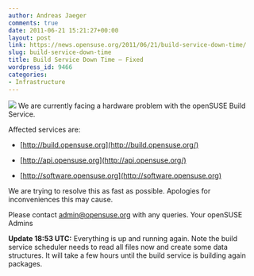 ```yaml
---
author: Andreas Jaeger
comments: true
date: 2011-06-21 15:21:27+00:00
layout: post
link: https://news.opensuse.org/2011/06/21/build-service-down-time/
slug: build-service-down-time
title: Build Service Down Time – Fixed
wordpress_id: 9466
categories:
- Infrastructure
---
```


![](http://en.opensuse.org/images/4/43/Failgeeko.png)
We are currently facing a hardware problem with the openSUSE Build Service.

Affected services are:



	
  * [http://build.opensuse.org](http://build.opensuse.org/)

	
  * [http://api.opensuse.org](http://api.opensuse.org/)

	
  * [http://software.opensuse.org](http://software.opensuse.org)


We are trying to resolve this as fast as possible. Apologies for inconveniences this may cause.

Please contact admin@opensuse.org with any queries.
Your openSUSE Admins

**Update 18:53 UTC:** Everything is up and running again. Note the build service scheduler needs to read all files now and create some data structures. It will take a few hours until the build service is building again packages.
